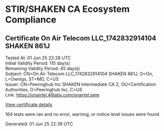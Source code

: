 # STIR/SHAKEN CA Ecosystem Compliance

## Certificate On Air Telecom LLC_1742832914104 SHAKEN 861J

Tested At: 01 Jun 25 22:28 UTC\
Initial Validity Period: 115 day(s)\
Remaining Validity Period: 45 day(s)\
Subject: CN=On Air Telecom LLC_1742832914104 SHAKEN 861J, O=On, L=Owings, ST=MD, C=US\
Issuer: CN=Peeringhub Inc SHAKEN Intermediate CA 2, OU=Certification Authorities, O=Peeringhub Inc, C=US\
Link: https://onairtel.46labs.com/onairtel.pem

[View certificate details](https://x509.io/?cert=MIIDKDCCAs6gAwIBAgIRAKsYtzOXwu3GUnOtdMaMYoUwCgYIKoZIzj0EAwIwfDELMAkGA1UEBhMCVVMxFzAVBgNVBAoMDlBlZXJpbmdodWIgSW5jMSIwIAYDVQQLDBlDZXJ0aWZpY2F0aW9uIEF1dGhvcml0aWVzMTAwLgYDVQQDDCdQZWVyaW5naHViIEluYyBTSEFLRU4gSW50ZXJtZWRpYXRlIENBIDIwHhcNMjUwMzI0MTYxNTE0WhcNMjUwNzE2MTgwNzEyWjBvMQswCQYDVQQGEwJVUzELMAkGA1UECAwCTUQxDzANBgNVBAcMBk93aW5nczELMAkGA1UECgwCT24xNTAzBgNVBAMMLE9uIEFpciBUZWxlY29tIExMQ18xNzQyODMyOTE0MTA0IFNIQUtFTiA4NjFKMFkwEwYHKoZIzj0CAQYIKoZIzj0DAQcDQgAEKF%2FUyp%2BRUuboG3c81As6WBHow1RVJWdFLfHK9v%2BmE1ME%2Bam%2B1RG%2B9glzhZDtlmj5Ycf2sP08dkzFvGVITL96gKOCATwwggE4MA4GA1UdDwEB%2FwQEAwIHgDAMBgNVHRMBAf8EAjAAMB0GA1UdDgQWBBSSlZw4J2pnMsUbbsmmUD2VR%2Bm7eDAfBgNVHSMEGDAWgBSuoXNRiClXEcoMqfSxCm5OuEtNBzAXBgNVHSAEEDAOMAwGCmCGSAGG%2FwkBAQQwFgYIKwYBBQUHARoECjAIoAYWBDg2MUowgaYGA1UdHwSBnjCBmzCBmKA6oDiGNmh0dHBzOi8vYXV0aGVudGljYXRlLWFwaS5pY29uZWN0aXYuY29tL2Rvd25sb2FkL3YxL2NybKJapFgwVjEUMBIGA1UEBwwLQnJpZGdld2F0ZXIxCzAJBgNVBAgMAk5KMRMwEQYDVQQDDApTVEktUEEgQ1JMMQswCQYDVQQGEwJVUzEPMA0GA1UECgwGU1RJLVBBMAoGCCqGSM49BAMCA0gAMEUCIQCctHgJMtEtqW2JmoxbMtdvp2l52yoncTAvZilVr%2BnArwIgYpOlTS5YnZ1o7RS7N%2FHjZ6MB1QfHDqBD0Xc2u1ye%2F0A%3D)

164 tests were ran and no error, warning, or notice level issues were found


Generated: 01 Jun 25 22:39 UTC